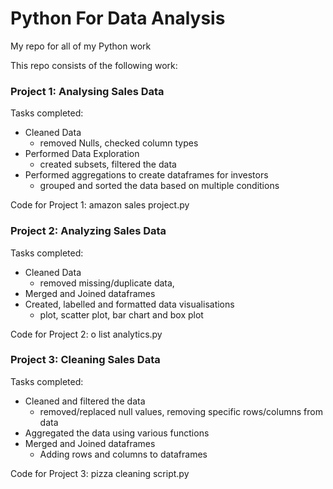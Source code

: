 # Python For Data Analysis
My repo for all of my Python work

This repo consists of the following work:
### Project 1: Analysing Sales Data
Tasks completed:
  - Cleaned Data
    - removed Nulls, checked column types
  - Performed Data Exploration
    - created subsets, filtered the data
  - Performed aggregations to create dataframes for investors
    - grouped and sorted the data based on multiple conditions

Code for Project 1: amazon sales project.py

### Project 2: Analyzing Sales Data
Tasks completed:
  - Cleaned Data
    - removed missing/duplicate data, 
  - Merged and Joined dataframes
  - Created, labelled and formatted data visualisations
      - plot, scatter plot, bar chart and box plot

  Code for Project 2: o list analytics.py

### Project 3: Cleaning Sales Data
Tasks completed:
  - Cleaned and filtered the data
    - removed/replaced null values, removing specific rows/columns from data
  - Aggregated the data using various functions
  - Merged and Joined dataframes
    - Adding rows and columns to dataframes
    
  Code for Project 3: pizza cleaning script.py
